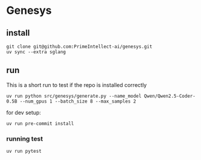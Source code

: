 # Genesys


## install

```
git clone git@github.com:PrimeIntellect-ai/genesys.git
uv sync --extra sglang
```

## run

This is a short run to test if the repo is installed correctly

```
uv run python src/genesys/generate.py --name_model Qwen/Qwen2.5-Coder-0.5B --num_gpus 1 --batch_size 8 --max_samples 2
```

for dev setup:

```
uv run pre-commit install
```


### running test

```
uv run pytest
```



